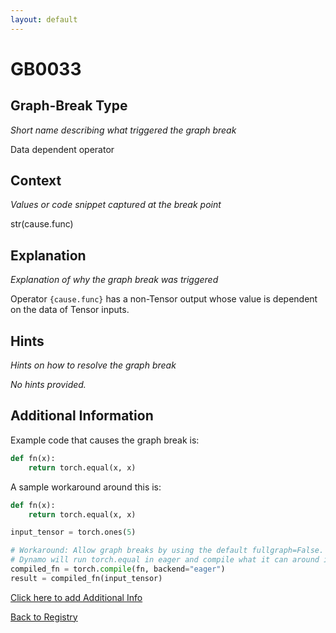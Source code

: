 ```yaml
---
layout: default
---
```

# GB0033

## Graph-Break Type
*Short name describing what triggered the graph break*

Data dependent operator

## Context
*Values or code snippet captured at the break point*

str(cause.func)

## Explanation
*Explanation of why the graph break was triggered*

Operator `{cause.func}` has a non-Tensor output whose value is dependent on the data of Tensor inputs.

## Hints
*Hints on how to resolve the graph break*

*No hints provided.*


## Additional Information

<!-- ADDITIONAL INFORMATION START - Add custom information below this line -->
Example code that causes the graph break is:
```python
def fn(x):
    return torch.equal(x, x)
```
A sample workaround around this is:
```python
def fn(x):
    return torch.equal(x, x)

input_tensor = torch.ones(5)

# Workaround: Allow graph breaks by using the default fullgraph=False.
# Dynamo will run torch.equal in eager and compile what it can around it.
compiled_fn = torch.compile(fn, backend="eager")
result = compiled_fn(input_tensor)
```

<!-- ADDITIONAL INFORMATION END -->


[Click here to add Additional Info](https://github.com/pytorch-labs/compile-graph-break-site/edit/main/docs/gb/gb0033.md)

[Back to Registry](../index.html)
